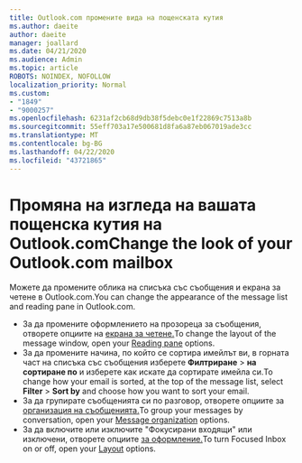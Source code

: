 ```yaml
---
title: Outlook.com промените вида на пощенската кутия
ms.author: daeite
author: daeite
manager: joallard
ms.date: 04/21/2020
ms.audience: Admin
ms.topic: article
ROBOTS: NOINDEX, NOFOLLOW
localization_priority: Normal
ms.custom:
- "1849"
- "9000257"
ms.openlocfilehash: 6231af2cb68d9db38f5debc0e1f22869c7513a8b
ms.sourcegitcommit: 55eff703a17e500681d8fa6a87eb067019ade3cc
ms.translationtype: MT
ms.contentlocale: bg-BG
ms.lasthandoff: 04/22/2020
ms.locfileid: "43721865"
---
```

# <a name="change-the-look-of-your-outlookcom-mailbox"></a><span data-ttu-id="29646-102">Промяна на изгледа на вашата пощенска кутия на Outlook.com</span><span class="sxs-lookup"><span data-stu-id="29646-102">Change the look of your Outlook.com mailbox</span></span>

<span data-ttu-id="29646-103">Можете да промените облика на списъка със съобщения и екрана за четене в Outlook.com.</span><span class="sxs-lookup"><span data-stu-id="29646-103">You can change the appearance of the message list and reading pane in Outlook.com.</span></span>

- <span data-ttu-id="29646-104">За да промените оформлението на прозореца за съобщения, отворете опциите на [екрана за четене.](https://outlook.live.com/mail/options/mail/layout/readingPane)</span><span class="sxs-lookup"><span data-stu-id="29646-104">To change the layout of the message window, open your [Reading pane](https://outlook.live.com/mail/options/mail/layout/readingPane) options.</span></span>
- <span data-ttu-id="29646-105">За да промените начина, по който се сортира имейлът ви, в горната част на списъка със съобщения изберете **Филтриране** > **на сортиране по** и изберете как искате да сортирате имейла си.</span><span class="sxs-lookup"><span data-stu-id="29646-105">To change how your email is sorted, at the top of the message list, select **Filter** > **Sort by** and choose how you want to sort your email.</span></span>
- <span data-ttu-id="29646-106">За да групирате съобщенията си по разговор, отворете опциите за [организация на съобщенията.](https://outlook.live.com/mail/options/mail/layout/conversations)</span><span class="sxs-lookup"><span data-stu-id="29646-106">To group your messages by conversation, open your [Message organization](https://outlook.live.com/mail/options/mail/layout/conversations) options.</span></span>
- <span data-ttu-id="29646-107">За да включите или изключите "Фокусирани входящи" или изключени, отворете опциите [за оформление.](https://outlook.live.com/mail/options/mail/layout/focused)</span><span class="sxs-lookup"><span data-stu-id="29646-107">To turn Focused Inbox on or off, open your [Layout](https://outlook.live.com/mail/options/mail/layout/focused) options.</span></span>